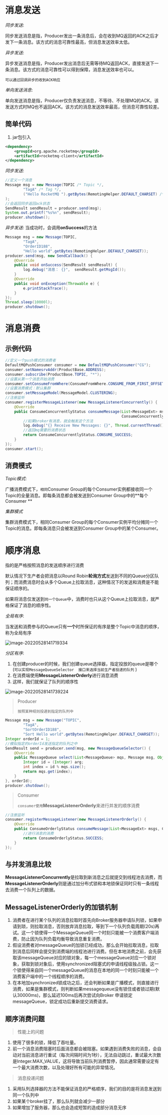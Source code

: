  # 消息发送

*同步发送*:

同步发送消息是指，Producer发出⼀条消息后，会在收到MQ返回的ACK之后才发下⼀条消息。该方式的消息可靠性最高，但消息发送效率太低。  

*异步发送*:

异步发送消息是指，Producer发出消息后无需等待MQ返回ACK，直接发送下⼀条消息。该方式的消息可靠性可以得到保障，消息发送效率也可以。  

`可以通过回调异步的收到ACK响应`

*单向发送消息*:

单向发送消息是指，Producer仅负责发送消息，不等待、不处理MQ的ACK。该发送方式时MQ也不返回ACK。该方式的消息发送效率最高，但消息可靠性较差。  

## 简单代码

1. jar包引入

```xml
<dependency>
    <groupId>org.apache.rocketmq</groupId>
    <artifactId>rocketmq-client</artifactId>
</dependency>
```

*同步发送*:

```java
//定义一个消息
Message msg = new Message(TOPIC /* Topic */,
        "TagA" /* Tag */,
        ("Hello RocketMQ ").getBytes(RemotingHelper.DEFAULT_CHARSET) /* Message body */
);
//会返回同步返回ack状态
SendResult sendResult = producer.send(msg);
System.out.printf("%s%n", sendResult);
producer.shutdown();
```

*异步发送*: 当成功时，会调用<b id="blue">onSuccess</b>的方法

```java
Message msg = new Message(TOPIC,
        "TagA",
        "OrderID188",
        "Hello world".getBytes(RemotingHelper.DEFAULT_CHARSET));
producer.send(msg, new SendCallback() {
    @Override
    public void onSuccess(SendResult sendResult) {
        log.debug("消息： {}",  sendResult.getMsgId());
    }
    @Override
    public void onException(Throwable e) {
        e.printStackTrace();
    }
});
Thread.sleep(10000l);
producer.shutdown();
```

# 消息消费

## 示例代码

```java
//定义一个push模式的消费者
DefaultMQPushConsumer consumer = new DefaultMQPushConsumer("CG");
consumer.setNamesrvAddr(ProductBase.ADDRESS);
consumer.subscribe(ProductBase.TOPIC, "*");
//设置从第一个消息开始消费
consumer.setConsumeFromWhere(ConsumeFromWhere.CONSUME_FROM_FIRST_OFFSET);
//设置消费模式：默认集群
consumer.setMessageModel(MessageModel.CLUSTERING);
//注册监听
consumer.registerMessageListener(new MessageListenerConcurrently() {
    @Override
    public ConsumeConcurrentlyStatus consumeMessage(List<MessageExt> msgs,
                                                    ConsumeConcurrentlyContext context) {
        //如果broker有消息，就会触发这个方法
        log.debug("{} Receive New Messages: {}", Thread.currentThread().getName(), msgs);
        //返回mq需要的消费状态
        return ConsumeConcurrentlyStatus.CONSUME_SUCCESS;
    }
});
consumer.start();
```

## 消费模式

*Topic模式*:

广播消费模式下，`相同`Consumer Group的每个Consumer实例都接收同一个Topic的全量消息。即每条消息都会被发送到Consumer Group中的**每个Consumer **

*集群模式*

集群消费模式下，相同Consumer Group的每个Consumer实例平均分摊同一个Topic的消息。即每条消息只会被发送到Consumer Group中的某个Consumer。  

# 顺序消息

指的是严格按照消息的发送顺序进行消费

默认情况下生产者会把消息以Round Robin<b id="blue">轮询方式</b>发送到不同的Queue分区队列；而消费消息时会从多个Queue上拉取消息，这种情况下的发送和消费是不能保证顺序的。

如果将消息仅发送到`同一个Queue`中，消费时也只从这个Queue上拉取消息，就严格保证了消息的顺序性。  

*全局有序*:

当发送和消费参与的Queue只有**一个**时所保证的有序是整个Topic中消息的顺序， 称为全局有序

![image-20220528141719334](image/2-application/image-20220528141719334.png)

*分区有序*:

1. 在创建producer的时候，我们创建queue选择器，指定投放的queue是哪个(`可以实现MessageQueueSelector  接口来选择当前生产者投递的队列` )
2. 在消费端使用<b id="gray">MessageListenerOrderly</b>进行消息消费
3. 这样，我们就保证了队列的顺序性

![image-20220528141739224](image/2-application/image-20220528141739224.png)

> Producer
>
> `按照某种规则投递到指定的队列中`

```java
Message msg = new Message("TOPIC",
        "TagA",
        "SortOrderID188",
        "Sort Hello world".getBytes(RemotingHelper.DEFAULT_CHARSET));
Integer orderId = 1;
//模拟指定的orderId发送指定的队列之中
SendResult send = producer.send(msg, new MessageQueueSelector() {
    @Override
    public MessageQueue select(List<MessageQueue> mqs, Message msg, Object arg) {
        Integer id = (Integer) arg;
        int index = id % mqs.size();
        return mqs.get(index);
    }
}, orderId);
producer.shutdown();
```

> Consumer
>
> `consumer使用`<b id="blue">MessageListenerOrderly</b>来进行并发的顺序消费

```java
//注册监听
consumer.registerMessageListener(new MessageListenerOrderly() {
    @Override
    public ConsumeOrderlyStatus consumeMessage(List<MessageExt> msgs, ConsumeOrderlyContext context) {
        //进行消息的消费
        return ConsumeOrderlyStatus.SUCCESS;
    }
});
```

## 与并发消息比较

<b id="blue">MessageListenerConcurrently</b>是拉取到新消息之后就提交到线程池去消费，而<b id="blue">MessageListenerOrderly</b>则是通过加分布式锁和本地锁保证同时只有一条线程去消费一个队列上的数据。

## MessageListenerOrderly的加锁机制

1. 消费者在进行某个队列的消息拉取时首先向Broker服务器申请队列锁，如果申请到琐，则拉取消息，否则放弃消息拉取，等到下一个队列负载周期(20s)再试。这一个锁使得一个MessageQueue同一个时刻只能被一个消费客户端消费，防止因为队列负载均衡导致消息重复消费。
2. 假设消费者对messageQueue的加锁已经成功，那么会开始拉取消息，拉取到消息后同样会提交到消费端的线程池进行消费。但在本地消费之前，会先获取该messageQueue对应的锁对象，每一个messageQueue对应一个锁对象，获取到锁对象后，使用synchronized阻塞式的申请线程级独占锁。这一个锁使得来自同一个messageQueue的消息在本地的同一个时刻只能被一个消费客户端中的一个线程顺序的消费。
3. 在本地加synchronized锁成功之后，还会判断如果是广播模式，则直接进行消费，如果是集群模式，则判断如果messagequeue没有锁住或者锁过期(默认30000ms)，那么延迟100ms后再次尝试向Broker 申请锁定messageQueue，锁定成功后重新提交消费请求。

## 顺序消费问题

> 性能上的问题

1. 使用了很多的锁，降低了吞吐量。
2. 前一个消息消费阻塞时后面消息都会被阻塞。如果遇到消费失败的消息，会自动对当前消息进行重试（每次间隔时间为1秒），无法自动跳过，重试最大次数是Integer.MAX_VALUE，这将导致当前队列消费暂停，因此通常需要设定有一个最大消费次数，以及处理好所有可能的异常情况。

> 消息投递问题

1. 采用队列选择器的方法不能保证消息的严格顺序，我们的目的是将消息发送到同一个队列中
2. 如果某个broker挂了，那么队列就会减少一部分
3. 如果增加了服务器，那么也会造成短暂的造成部分消息无序
